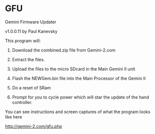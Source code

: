 GFU
===

Gemini Firmware Updater

v1.0.0.11 by Paul Kanevsky

This program will:

1. Download the combined.zip file from Gemini-2.com

2. Extract the files.

3. Upload the files to the micro SDcard in the Main Gemini II unit

4. Flash the NEWGem.bin file into the Main Processor of the Gemini II

5. Do a reset of SRam

6. Prompt for you to cycle power which will star the update
of the hand controller.  

You can see instructions and screen captures of what the program looks like here

http://gemini-2.com/gfu.php

